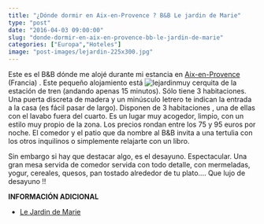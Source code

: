 ```yaml
---
title: "¿Dónde dormir en Aix-en-Provence ? B&B Le jardin de Marie"
type: "post"
date: "2016-04-03 09:00:00"
slug: "donde-dormir-en-aix-en-provence-bb-le-jardin-de-marie"
categories: ["Europa","Hoteles"]
image: "post-images/lejardin-225x300.jpg"
---
```


   
  
Este es el B&amp;B dónde me alojé durante mi estancia en [Aix-en-Provence](http://www.missviajes.com/2695-2/) (Francia) . Este pequeño alojamiento está ![lejardin](post-images/lejardin-225x300.jpg)muy cerquita de la estación de tren (andando apenas 15 minutos). Sólo tiene 3 habitaciones. Una puerta discreta de madera y un minúsculo letrero te indican la entrada a la casa (es fácil pasar de largo). Disponen de 3 habitaciones , una de ellas con el lavabo fuera del cuarto. Es un lugar muy acogedor, limpio, con un estilo muy propio de la zona. Los precios rondan entre los 75 y 95 euros por noche. El comedor y el patio que da nombre al B&amp;B invita a una tertulia con los otros inquilinos o simplemente relajarte con un libro.  
  
Sin embargo si hay que destacar algo, es el desayuno. Espectacular. Una gran mesa servida de comedor servida con todo detalle, con mermeladas, yogur, cereales, quesos, pan tostado alrededor de tu plato.... Que lujo de desayuno !!  
  
   
  
**INFORMACIÓN ADICIONAL**

- [Le Jardin de Marie](http://www.jardindemarie.net/)